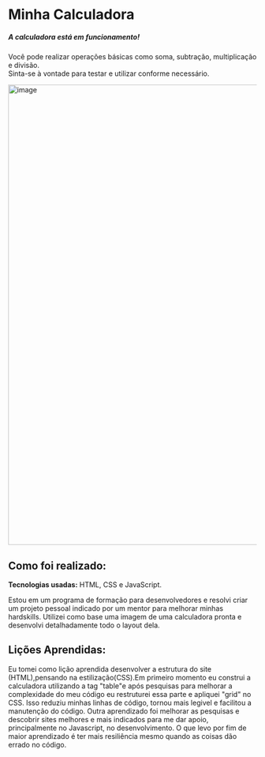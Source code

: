 # Minha Calculadora

##### A calculadora está em funcionamento!  
 Você pode realizar operações básicas como soma, subtração, multiplicação e divisão.  
Sinta-se à vontade para testar e utilizar conforme necessário.

<img width="1832" height="932" alt="image" src="https://github.com/user-attachments/assets/ce514cc7-9dfe-40af-980a-2b608be00574" />


 ## Como foi realizado:

 **Tecnologias usadas:** HTML, CSS e JavaScript.
 
 Estou em um programa de formação para desenvolvedores e resolvi criar um projeto pessoal indicado por um mentor para melhorar minhas hardskills. Utilizei como base uma imagem de uma calculadora pronta e desenvolvi detalhadamente todo o layout dela.

 ## Lições Aprendidas:

 Eu tomei como lição aprendida desenvolver a estrutura do site (HTML),pensando na estilização(CSS).Em primeiro momento eu construi a calculadora utilizando a tag "table"e após pesquisas para melhorar a complexidade do meu código eu restruturei essa parte e apliquei "grid" no CSS.
 Isso reduziu minhas linhas de código, tornou mais legivel e facilitou a manutenção do código.
 Outra aprendizado foi melhorar as pesquisas e descobrir sites melhores e mais indicados para me dar apoio, principalmente no Javascript, no desenvolvimento.
 O que levo por fim de  maior aprendizado é ter mais resiliência  mesmo quando as coisas dão errado no código.

 
